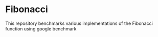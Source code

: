 # Fibonacci

This repository benchmarks various implementations of the Fibonacci function using google benchmark
